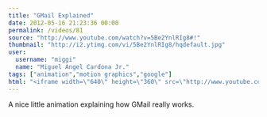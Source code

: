 ```yaml
---
title: "GMail Explained"
date: 2012-05-16 21:23:36 00:00
permalink: /videos/81
source: "http://www.youtube.com/watch?v=5Be2YnlRIg8#!"
thumbnail: "http://i2.ytimg.com/vi/5Be2YnlRIg8/hqdefault.jpg"
user:
  username: "miggi"
  name: "Miguel Angel Cardona Jr."
tags: ["animation","motion graphics","google"]
html: "<iframe width=\"640\" height=\"360\" src=\"http://www.youtube.com/embed/5Be2YnlRIg8?wmode=transparent&fs=1&feature=oembed\" frameborder=\"0\" allowfullscreen></iframe>"
---
```


A nice little animation explaining how GMail really works.